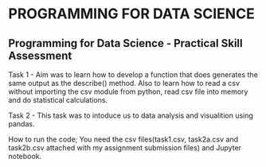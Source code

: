 # PROGRAMMING FOR DATA SCIENCE
## Programming for Data Science - Practical Skill Assessment

Task 1 - Aim was to learn how to develop a function that does generates the same output as the describe() method. Also to learn how to read a csv without importing the csv module from python, read csv file into memory and do statistical calculations.

Task 2 - This task was to intoduce us to data analysis and visualition using pandas.

How to run the code; You need the csv files(task1.csv, task2a.csv and task2b.csv attached with my assignment submission files) and Jupyter notebook.
